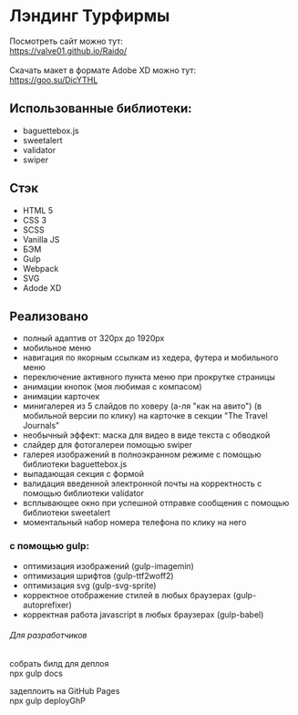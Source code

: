 # Лэндинг Турфирмы

Посмотреть сайт можно тут:<br>
<https://valve01.github.io/Raido/><br>
<br>
Скачать макет в формате Adobe XD можно тут:<br>
<https://goo.su/DicYTHL><br>

## Использованные библиотеки:

- baguettebox.js
- sweetalert
- validator
- swiper

## Стэк

- HTML 5
- CSS 3
- SCSS
- Vanilla JS
- БЭМ
- Gulp
- Webpack
- SVG
- Adode XD

## Реализовано

- полный адаптив от 320px до 1920px
- мобильное меню
- навигация по якорным ссылкам из хедера, футера и мобильного меню
- переключение активного пункта меню при прокрутке страницы
- анимации кнопок (моя любимая с компасом)
- анимации карточек
- минигалерея из 5 слайдов по ховеру (а-ля "как на авито") (в мобильной версии по клику) на карточке в секции "The Travel Journals"
- необычный эффект: маска для видео в виде текста с обводкой
- слайдер для фотогалереи помощью swiper
- галерея изображений в полноэкранном режиме с помощью библиотеки baguettebox.js
- выпадающая секция с формой
- валидация введенной электронной почты на корректность с помощью библиотеки validator
- всплывающее окно при успешной отправке сообщения с помощью библиотеки sweetalert
- моментальный набор номера телефона по клику на него

### с помощью gulp:

- оптимизация изображений (gulp-imagemin)
- оптимизация шрифтов (gulp-ttf2woff2)
- оптимизация svg (gulp-svg-sprite)
- корректное отображение стилей в любых браузерах (gulp-autoprefixer)
- корректная работа javascript в любых браузерах (gulp-babel)

###### Для разработчиков

собрать билд для деплоя<br>
npx gulp docs

задеплоить на GitHub Pages<br>
npx gulp deployGhP
